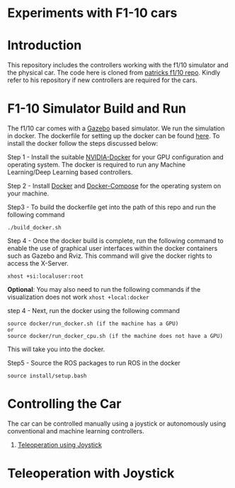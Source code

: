 # Experiments with F1-10 cars

# Introduction
 
 This repository includes the controllers working with the f1/10 simulator and the physical car. The code here is cloned from [patricks f1/10 repo](https://github.com/pmusau17/Platooning-F1Tenth). Kindly refer to his repository if new controllers are required for the cars. 


# F1-10 Simulator Build and Run
The f1/10 car comes with a [Gazebo](https://gazebosim.org/) based simulator. We run the simulation in docker. The dockerfile for setting up the docker can be found [here](https://github.com/scope-lab-vu/F1-10-cars/tree/main/docker). To install the docker follow the steps discussed below:

Step 1 - Install the suitable [NVIDIA-Docker](https://docs.nvidia.com/datacenter/cloud-native/container-toolkit/install-guide.html) for your GPU configuration and operating system. The docker is required to run any Machine Learning/Deep Learning based controllers.

Step 2 - Install [Docker](https://docs.docker.com/engine/install/ubuntu/) and [Docker-Compose](https://docs.docker.com/compose/install/) for the operating system on your machine.

Step3 - To build the dockerfile get into the path of this repo and run the following command

```
./build_docker.sh
```

Step 4 - Once the docker build is complete, run the following command to enable the use of graphical user interfaces within the docker containers such as Gazebo and Rviz. This command will give the docker rights to access the X-Server.

```
xhost +si:localuser:root
```
**Optional**: You may also need to run the following commands if the visualization does not work ``` xhost +local:docker ```

step 4 - Next, run the docker using the following command

```
source docker/run_docker.sh (if the machine has a GPU)
or 
source docker/run_docker_cpu.sh (if the machine does not have a GPU)
```
This will take you into the docker. 

Step5 - Source the ROS packages to run ROS in the docker

```
source install/setup.bash
```

# Controlling the Car
The car can be controlled manually using a joystick or autonomously using conventional and machine learning controllers.

1. [Teleoperation using Joystick](https://github.com/scope-lab-vu/F1-10-cars/edit/main/README.md#Teleoperation-with-Joystick)


# Teleoperation with Joystick









